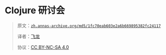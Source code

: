 # Clojure 研讨会

> 原文：[`zh.annas-archive.org/md5/1fc70eab603e2a6b669895382fc24117`](https://zh.annas-archive.org/md5/1fc70eab603e2a6b669895382fc24117)
> 
> 译者：[飞龙](https://github.com/wizardforcel)
> 
> 协议：[CC BY-NC-SA 4.0](http://creativecommons.org/licenses/by-nc-sa/4.0/)

